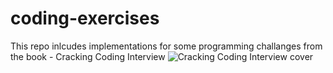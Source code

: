 # coding-exercises

This repo inlcudes implementations for some programming challanges from the book - Cracking Coding Interview ![Cracking Coding Interview cover](https://4.bp.blogspot.com/-nL89SFCEzks/VuCS8P7QUOI/AAAAAAAAFC0/uqcIHCTjwDw/s320/Cracking%2Bthe%2Bcoding%2Binterview%2B6th%2BEdition.png )

